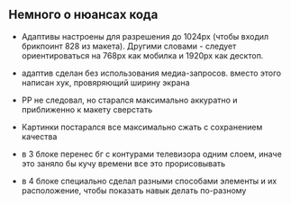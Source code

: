 ## Немного о нюансах кода

- Адаптивы настроены для разрешения до 1024px (чтобы входил брикпоинт 828 из макета).
Другими словами - следует ориентироваться на 768px как мобилка и 1920px как десктоп.

- адаптив сделан без использования медиа-запросов.
  вместо этого написан хук, провяряющий ширину экрана

- PP не следовал, но старался максимально аккуратно и приближенно к макету сверстать

- Картинки постарался все максимально сжать с сохранением качества

- в 3 блоке перенес бг с контурами телевизора одним слоем, 
иначе это заняло бы кучу времени все это прорисовывать

- в 4 блоке специально сделал разными способами элементы и их расположение,
чтобы показать навык делать по-разному